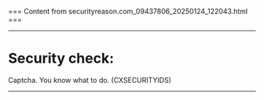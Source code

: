 === Content from securityreason.com_09437806_20250124_122043.html ===


---

# Security check:

Captcha. You know what to do. (CXSECURITYIDS)

---


